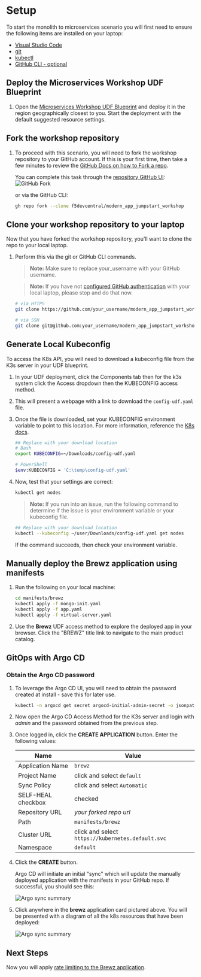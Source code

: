 # Setup

To start the monolith to microservices scenario you will first need to ensure the following items are installed on your laptop:

- [Visual Studio Code](https://code.visualstudio.com/)
- [git](https://git-scm.com/downloads)
- [kubectl](https://kubernetes.io/docs/tasks/tools/)
- [GitHub CLI - optional](https://cli.github.com/)

## Deploy the Microservices Workshop UDF Blueprint

1. Open the [Microservices Workshop UDF Blueprint](https://udf.f5.com/b/792c428c-89f6-440e-b068-3d99a471fd9c#documentation) and deploy it in the region geographically closest to you. Start the deployment with the default suggested resource settings.

## Fork the workshop repository

1. To proceed with this scenario, you will need to fork the workshop repository to your GitHub account.  If this is your first time, then take a few minutes to review the [GitHub Docs on how to Fork a repo](https://docs.github.com/en/get-started/quickstart/fork-a-repo).

    You can complete this task through the [repository GitHub UI](https://github.com/f5devcentral/modern_app_jumpstart_workshop):
    ![GitHub Fork](../assets/gh_fork.jpg)

    or via the GitHub CLI:

    ```bash
    gh repo fork --clone f5devcentral/modern_app_jumpstart_workshop
    ```

## Clone your workshop repository to your laptop

Now that you have forked the workshop repository, you'll want to clone the repo to your local laptop.  

1. Perform this via the git or GitHub CLI commands.

    > **Note:** Make sure to replace your_username with your GitHub username.

    > **Note:** If you have not [configured GitHub authentication](https://docs.github.com/en/authentication) with your local laptop, please stop and do that now.

    ```bash
    # via HTTPS
    git clone https://github.com/your_username/modern_app_jumpstart_workshop.git modern_app_jumpstart_workshop

    # via SSH
    git clone git@github.com:your_username/modern_app_jumpstart_workshop.git modern_app_jumpstart_workshop
    ```

## Generate Local Kubeconfig

To access the K8s API, you will need to download a kubeconfig file from the K3s server in your UDF blueprint.

1. In your UDF deployment, click the Components tab then for the k3s system click the Access dropdown then the KUBECONFIG access method.

1. This will present a webpage with a link to download the `config-udf.yaml` file.

1. Once the file is downloaded, set your KUBECONFIG environment variable to point to this location. For more information, reference the [K8s docs](https://kubernetes.io/docs/concepts/configuration/organize-cluster-access-kubeconfig/#the-kubeconfig-environment-variable).

    ```bash
    ## Replace with your download location
    # Bash
    export KUBECONFIG=~/Downloads/config-udf.yaml

    # PowerShell
    $env:KUBECONFIG = 'C:\temp\config-udf.yaml'
    ```

1. Now, test that your settings are correct:

    ```bash
    kubectl get nodes
    ```

    > **Note:** If you run into an issue, run the following command to determine if the issue is your environment variable or your kubeconfig file.

    ```bash
    ## Replace with your download location
    kubectl --kubeconfig ~/user/Downloads/config-udf.yaml get nodes
    ```

    If the command succeeds, then check your environment variable.

## Manually deploy the Brewz application using manifests

1. Run the following on your local machine:

    ```bash
    cd manifests/brewz
    kubectl apply -f mongo-init.yaml
    kubectl apply -f app.yaml
    kubectl apply -f virtual-server.yaml
    ```

1. Use the **Brewz** UDF access method to explore the deployed app in your browser. Click the "BREWZ" title link to navigate to the main product catalog.

## GitOps with Argo CD

### Obtain the Argo CD password

1. To leverage the Argo CD UI, you will need to obtain the password created at install - save this for later use.

    ```bash
    kubectl -n argocd get secret argocd-initial-admin-secret -o jsonpath="{.data.password}" | base64 -d; echo
    ```

1. Now open the Argo CD Access Method for the K3s server and login with *admin* and the password obtained from the previous step.

1. Once logged in, click the **CREATE APPLICATION** button. Enter the following values:

    | **Name**               | **Value**                                         |
    |------------------------|---------------------------------------------------|
    | Application Name       | `brewz`                                           |
    | Project Name           | click and select `default`                        |
    | Sync Policy            | click and select `Automatic`                      |
    | SELF-HEAL checkbox     | checked                                           |
    | Repository URL         | *your forked repo url*                            |
    | Path                   | `manifests/brewz`                                 |
    | Cluster URL            | click and select `https://kubernetes.default.svc` |
    | Namespace              | `default`                                         |

1. Click the **CREATE** button.

    Argo CD will initiate an initial "sync" which will update the manually deployed application with the manifests in your GitHub repo. If successful, you should see this:

    ![Argo sync summary](../assets/argo_sync_summary.png)

1. Click anywhere in the **brewz** application card pictured above. You will be presented with a diagram of all the k8s resources that have been deployed:

    ![Argo sync summary](../assets/argo_sync_details_1.png)

## Next Steps

Now you will apply [rate limiting to the Brewz application](rate-limit.md).
